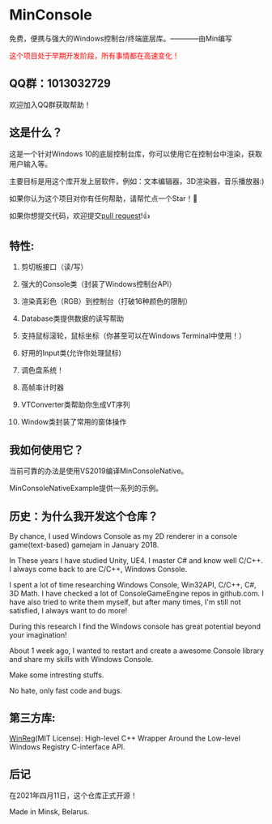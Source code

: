 # MinConsole

免费，便携与强大的Windows控制台/终端底层库。————由Min编写

<p style="color:red">这个项目处于早期开发阶段，所有事情都在高速变化！</p>

## QQ群：1013032729

欢迎加入QQ群获取帮助！

## 这是什么？

这是一个针对Windows 10的底层控制台库，你可以使用它在控制台中渲染，获取用户输入等。

主要目标是用这个库开发上层软件，例如：文本编辑器，3D渲染器，音乐播放器:)

如果你认为这个项目对你有任何帮助，请帮忙点一个Star！🌟

如果你想提交代码，欢迎提交[pull request](https://github.com/OpenGreatDream/MinConsole/pulls)!👍

## 特性:

1. 剪切板接口（读/写）

1. 强大的Console类（封装了Windows控制台API）

1. 渲染真彩色（RGB）到控制台（打破16种颜色的限制）

1. Database类提供数据的读写帮助

1. 支持鼠标滚轮，鼠标坐标（你甚至可以在Windows Terminal中使用！）

1. 好用的Input类(允许你处理鼠标)

1. 调色盘系统！

1. 高帧率计时器

1. VTConverter类帮助你生成VT序列

1. Window类封装了常用的窗体操作

## 我如何使用它？

当前可靠的办法是使用VS2019编译MinConsoleNative。

MinConsoleNativeExample提供一系列的示例。

## 历史：为什么我开发这个仓库？

By chance, I used Windows Console as my 2D renderer in a console game(text-based) gamejam in January 2018.

In These years I have studied Unity, UE4. I master C# and know well C/C++. I always come back to are C/C++, Windows Console.

I spent a lot of time researching Windows Console, Win32API, C/C++, C#, 3D Math. I have checked a lot of ConsoleGameEngine repos in github.com. I have also tried to write them myself, but after many times, I'm still not satisfied, I always want to do more!

During this research I find the Windows console has great potential beyond your imagination!

About 1 week ago, I wanted to restart and create a awesome Console library and share my skills with Windows Console.

Make some intresting stuffs.

No hate, only fast code and bugs.

## 第三方库:

[WinReg](https://github.com/GiovanniDicanio/WinReg)(MIT License): High-level C++ Wrapper Around the Low-level Windows Registry C-interface API.

## 后记

在2021年四月11日，这个仓库正式开源！

Made in Minsk, Belarus.